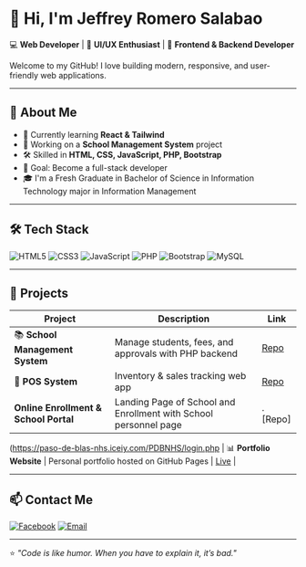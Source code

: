 # 👋 Hi, I'm Jeffrey Romero Salabao

💻 **Web Developer** | 🎨 **UI/UX Enthusiast** | 🚀 **Frontend & Backend Developer**

Welcome to my GitHub! I love building modern, responsive, and user-friendly web applications.  

---

## 🚀 About Me
- 🌱 Currently learning **React & Tailwind**
- 🔭 Working on a **School Management System** project
- 🛠 Skilled in **HTML, CSS, JavaScript, PHP, Bootstrap**
- 🎯 Goal: Become a full-stack developer
- 🎓 I'm a Fresh Graduate in Bachelor of Science in Information Technology major in Information Management 

---

## 🛠 Tech Stack
![HTML5](https://img.shields.io/badge/-HTML5-E34F26?logo=html5&logoColor=white)
![CSS3](https://img.shields.io/badge/-CSS3-1572B6?logo=css3)
![JavaScript](https://img.shields.io/badge/-JavaScript-F7DF1E?logo=javascript&logoColor=black)
![PHP](https://img.shields.io/badge/-PHP-777BB4?logo=php&logoColor=white)
![Bootstrap](https://img.shields.io/badge/-Bootstrap-7952B3?logo=bootstrap&logoColor=white)
![MySQL](https://img.shields.io/badge/-MySQL-4479A1?logo=mysql&logoColor=white)

---

## 📂 Projects
| Project | Description | Link |
|---------|-------------|------|
| 📚 **School Management System** | Manage students, fees, and approvals with PHP backend | [Repo](https://github.com/yourusername/school-management-system) |
| 🛒 **POS System** | Inventory & sales tracking web app | [Repo](https://github.com/yourusername/pos-system) |
| **Online Enrollment & School Portal** | Landing Page of School and Enrollment with School personnel page | .[Repo]
(https://paso-de-blas-nhs.iceiy.com/PDBNHS/login.php
| 📊 **Portfolio Website** | Personal portfolio hosted on GitHub Pages | [Live](https://yourusername.github.io/) |

---

## 📫 Contact Me
[![Facebook](https://img.shields.io/badge/Facebook-%231877F2.svg?logo=facebook&logoColor=white)](https://facebook.com/yourusername)
[![Email](https://img.shields.io/badge/Email-D14836?logo=gmail&logoColor=white)](mailto:salabaojeffrey024@gmail.com)

---

⭐️ _"Code is like humor. When you have to explain it, it’s bad."_
